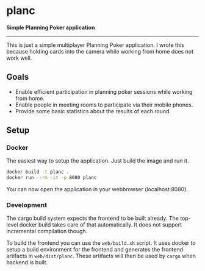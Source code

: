 # planc

**Simple Planning Poker application**

---

This is just a simple multiplayer Planning Poker application. I wrote this because holding cards
into the camera while working from home does not work well.

## Goals

* Enable efficient participation in planning poker sessions while working from home.
* Enable people in meeting rooms to participate via their mobile phones.
* Provide some basic statistics about the results of each round.

## Setup

### Docker

The easiest way to setup the application. Just build the image and run it.

```bash
docker build -t planc .
docker run --rm -it -p 8080 planc
```

You can now open the application in your webbrowser (localhost:8080).

### Development

The cargo build system expects the frontend to be built already. The top-level docker build takes
care of that automatically. It does not support incremental compilation though.

To build the frontend you can use the `web/build.sh` script. It uses docker to setup a build
environment for the frontend and generates the frontend artifacts in `web/dist/planc`. These
artifacts will then be used by `cargo` when backend is built.
